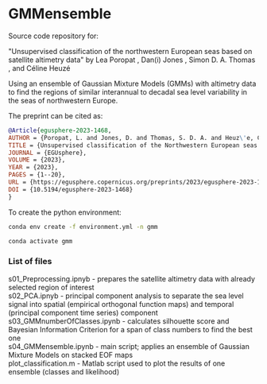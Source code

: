 # GMMensemble

Source code repository for:

"Unsupervised classification of the northwestern European seas based on satellite altimetry data"
by Lea Poropat , Dan(i) Jones , Simon D. A. Thomas , and Céline Heuzé

Using an ensemble of Gaussian Mixture Models (GMMs) with altimetry data to find the regions of similar interannual to decadal sea level variability in the seas of northwestern Europe.

The preprint can be cited as:

```bibtex
@Article{egusphere-2023-1468,
AUTHOR = {Poropat, L. and Jones, D. and Thomas, S. D. A. and Heuz\'e, C.},
TITLE = {Unsupervised classification of the Northwestern European seas based on satellite altimetry data},
JOURNAL = {EGUsphere},
VOLUME = {2023},
YEAR = {2023},
PAGES = {1--20},
URL = {https://egusphere.copernicus.org/preprints/2023/egusphere-2023-1468/},
DOI = {10.5194/egusphere-2023-1468}
}
```

To create the python environment:

```bash
conda env create -f environment.yml -n gmm

conda activate gmm
```

### List of files
s01_Preprocessing.ipnyb - prepares the satellite altimetry data with already selected region of interest <br>
s02_PCA.ipnyb - principal component analysis to separate the sea level signal into spatial (empirical orthogonal function maps) and temporal (principal component time series) component <br>
s03_GMMnumberOfClasses.ipynb - calculates silhouette score and Bayesian Information Criterion for a span of class numbers to find the best one <br>
s04_GMMensemble.ipynb - main script; applies an ensemble of Gaussian Mixture Models on stacked EOF maps <br>
plot_classification.m - Matlab script used to plot the results of one ensemble (classes and likelihood)

